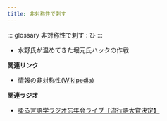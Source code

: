 ```yaml
---
title: 非対称性で刺す
---
```


::: glossary
非対称性で刺す : ひ
:::

-   水野氏が温めてきた堀元氏ハックの作戦

**関連リンク**

-   [情報の非対称性(Wikipedia)](https://ja.wikipedia.org/wiki/情報の非対称性)

**関連ラジオ**

-   [ゆる言語学ラジオ忘年会ライブ【流行語大賞決定】](https://www.youtube.com/watch?v=poT4BzX7e_Q)
